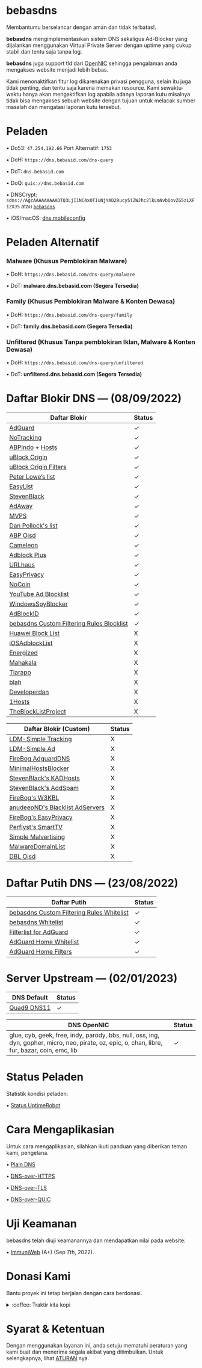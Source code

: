 # bebasdns

Membantumu berselancar dengan aman dan tidak terbatas!.

**bebasdns** mengimplementasikan sistem DNS sekaligus Ad-Blocker yang dijalankan menggunakan Virtual Private Server dengan uptime yang cukup stabil dan tentu saja tanpa log. 

**bebasdns** juga support tld dari [OpenNIC](https://www.opennic.org/) sehingga pengalaman anda mengakses website menjadi lebih bebas.

Kami menonaktifkan fitur log dikarenakan privasi pengguna, selain itu juga tidak penting, dan tentu saja karena memakan resource. Kami sewaktu-waktu hanya akan mengaktifkan log apabila adanya laporan kutu misalnya tidak bisa mengakses sebuah website dengan tujuan untuk melacak sumber masalah dan mengatasi laporan kutu tersebut.

# Peladen
• Do53: ``47.254.192.66`` Port Alternatif: ``1753``

• DoH: ``https://dns.bebasid.com/dns-query``

• DoT: ``dns.bebasid.com``

• DoQ: ``quic://dns.bebasid.com``

• DNSCrypt: ``sdns://AgcAAAAAAAAADTQ3LjI1NC4xOTIuNjYAD2Rucy5iZWJhc2lkLmNvbQovZG5zLXF1ZXJ5`` atau [``bebasdns``](https://dnscrypt.info/public-servers/)

• iOS/macOS: [dns.mobileconfig](https://raw.githubusercontent.com/bebasid/bebasdns/main/dns.mobileconfig)

# Peladen Alternatif

### Malware (Khusus Pemblokiran Malware)
• DoH: ``https://dns.bebasid.com/dns-query/malware``

• DoT: **malware.dns.bebasid.com (Segera Tersedia)**

### Family (Khusus Pemblokiran Malware & Konten Dewasa)
• DoH: ``https://dns.bebasid.com/dns-query/family``

• DoT: **family.dns.bebasid.com (Segera Tersedia)**

### Unfiltered (Khusus Tanpa pemblokiran Iklan, Malware & Konten Dewasa)
• DoH: ``https://dns.bebasid.com/dns-query/unfiltered``

• DoT: **unfiltered.dns.bebasid.com (Segera Tersedia)**

# Daftar Blokir DNS ― (08/09/2022)
| Daftar Blokir                                                                                                     | Status |
|-------------------------------------------------------------------------------------------------------------------|--------|
| [AdGuard](https://adguardteam.github.io/AdGuardSDNSFilter/Filters/filter.txt)                                     | ✓      |
| [NoTracking](https://raw.githubusercontent.com/notracking/hosts-blocklists/master/adblock/adblock.txt)            | ✓      |
| [ABPIndo](https://raw.githubusercontent.com/ABPindo/indonesianadblockrules/master/subscriptions/abpindo.txt) + [Hosts](https://raw.githubusercontent.com/ABPindo/indonesianadblockrules/master/subscriptions/hosts.txt)      | ✓      |
| [uBlock Origin](https://raw.githubusercontent.com/uBlockOrigin/uAssets/master/filters/filters.txt)                | ✓      |
| [uBlock Origin Filters](https://raw.githubusercontent.com/LanikSJ/ubo-filters/main/filters/combined-filters.txt)  | ✓      |
| [Peter Lowe’s list](https://pgl.yoyo.org/adservers/serverlist.php?hostformat=hosts&showintro=0&mimetype=plaintext)| ✓      |
| [EasyList](https://easylist.to/easylist/easylist.txt)                                                             | ✓      |
| [StevenBlack](https://raw.githubusercontent.com/StevenBlack/hosts/master/hosts)                                   | ✓      |
| [AdAway](https://adaway.org/hosts.txt)                                                                            | ✓      |
| [MVPS](https://winhelp2002.mvps.org/hosts.txt)                                                                    | ✓      |
| [Dan Pollock's list](https://someonewhocares.org/hosts/hosts)                                                     | ✓      |
| [ABP Oisd](https://abp.oisd.nl/)                                                                                  | ✓      |
| [Cameleon](https://sysctl.org/cameleon/hosts)                                                                     | ✓      |
| [Adblock Plus](https://easylist-downloads.adblockplus.org/abp-filters-anti-cv.txt)                                | ✓      |
| [URLhaus](https://malware-filter.gitlab.io/malware-filter/urlhaus-filter-agh.txt)                                 | ✓      |
| [EasyPrivacy](https://easylist.to/easylist/easyprivacy.txt)                                                       | ✓      |
| [NoCoin](https://raw.githubusercontent.com/hoshsadiq/adblock-nocoin-list/master/nocoin.txt)                       | ✓      |
| [YouTube Ad Blocklist](https://raw.githubusercontent.com/Ewpratten/youtube_ad_blocklist/master/blocklist.txt)     | ✓      |
| [WindowsSpyBlocker](https://raw.githubusercontent.com/crazy-max/WindowsSpyBlocker/master/data/hosts/spy.txt)      | ✓      |
| [AdBlockID](https://raw.githubusercontent.com/realodix/AdBlockID/master/output/adblockid.txt)                     | ✓      |
| [bebasdns Custom Filtering Rules Blocklist](https://raw.githubusercontent.com/bebasid/bebasdns/main/custom-filtering-rules-blocklist) | ✓      |
| [Huawei Block List](https://raw.githubusercontent.com/deep-bhatt/huawei-block-list/master/huawei-block-host.txt)  | X      |
| [iOSAdblockList](https://raw.githubusercontent.com/BlackJack8/iOSAdblockList/master/Hosts.txt)                    | X      |
| [Energized](https://block.energized.pro/ultimate/formats/hosts)                                                   | X      |
| [Mahakala](https://adblock.mahakala.is/)                                                                          | X      |
| [Tiarapp](https://raw.githubusercontent.com/pengelana/blocklist/master/domain.txt)                                | X      |
| [blah](https://oooo.b-cdn.net/blahdns/lite_adblocker.txt)                                                         | X      |
| [Developerdan](https://www.github.developerdan.com/hosts/lists/ads-and-tracking-extended.txt)                     | X      |
| [1Hosts](https://raw.githubusercontent.com/badmojr/1Hosts/master/Lite/adblock.txt)                                | X      |
| [TheBlockListProject](https://blocklistproject.github.io/Lists/adguard/ads-ags.txt)                               | X      |

| Daftar Blokir (Custom)                                                                                            | Status |
|-------------------------------------------------------------------------------------------------------------------|--------|
| [LDM-Simple Tracking](https://s3.amazonaws.com/lists.disconnect.me/simple_tracking.txt )                          | X      |
| [LDM-Simple Ad](https://s3.amazonaws.com/lists.disconnect.me/simple_ad.txt)                                       | X      |
| [FireBog AdguardDNS](https://v.firebog.net/hosts/AdguardDNS.txt)                                                  | X      |
| [MinimalHostsBlocker](https://reddestdream.github.io/Projects/MinimalHosts/etc/MinimalHostsBlocker/minimalhosts)  | X      |
| [StevenBlack's KADHosts](https://raw.githubusercontent.com/StevenBlack/hosts/master/data/KADhosts/hosts)          | X      |
| [StevenBlack's AddSpam](https://raw.githubusercontent.com/StevenBlack/hosts/master/data/add.Spam/hosts)           | X      |
| [FireBog's W3KBL](https://v.firebog.net/hosts/static/w3kbl.txt)                                                   | X      |
| [anudeepND's Blacklist AdServers](https://raw.githubusercontent.com/anudeepND/blacklist/master/adservers.txt)     | X      |
| [FireBog's EasyPrivacy](https://v.firebog.net/hosts/Easyprivacy.txt)                                              | X      |
| [Perflyst's SmartTV](https://raw.githubusercontent.com/Perflyst/PiHoleBlocklist/master/SmartTV.txt)               | X      |
| [Simple Malvertising](https://s3.amazonaws.com/lists.disconnect.me/simple_malvertising.txt)                       | X      |
| [MalwareDomainList](https://www.malwaredomainlist.com/hostslist/hosts.txt)                                        | X      |
| [DBL Oisd](https://dbl.oisd.nl/)                                                                                  | X      |

# Daftar Putih DNS ― (23/08/2022)
| Daftar Putih                                                                                                                          | Status |
|---------------------------------------------------------------------------------------------------------------------------------------|--------|
| [bebasdns Custom Filtering Rules Whitelist](https://raw.githubusercontent.com/bebasid/bebasdns/main/custom-filtering-rules-whitelist) | ✓      |
| [bebasdns Whitelist](https://raw.githubusercontent.com/bebasid/bebasdns/main/whitelist.txt)                                           | ✓      |
| [Filterlist for AdGuard](https://raw.githubusercontent.com/hl2guide/Filterlist-for-AdGuard-or-PiHole/master/filter_whitelist.txt)     | ✓      |
| [AdGuard Home Whitelist](https://raw.githubusercontent.com/hg1978/AdGuard-Home-Whitelist/master/whitelist.txt)                        | ✓      |
| [AdGuard Home Filters](https://raw.githubusercontent.com/mmotti/adguard-home-filters/master/whitelist.txt)                            | ✓      |

# Server Upstream ― (02/01/2023)
| DNS Default                                                                                                                           | Status |
|---------------------------------------------------------------------------------------------------------------------------------------|--------|
| [Quad9 DNS11](https://dns11.quad9.net/dns-query)                                                                                      | ✓      |


| DNS OpenNIC                                                                                                                                          | Status |
|------------------------------------------------------------------------------------------------------------------------------------------------------|--------|
| glue, cyb, geek, free, indy, parody, bbs, null, oss, ing, dyn, gopher, micro, neo, pirate, oz, epic, o, chan, libre, fur, bazar, coin, emc, lib      | ✓      |


# Status Peladen

Statistik kondisi peladen:

• [Status UptimeRobot](https://stats.uptimerobot.com/j5MjytjV8y)

# Cara Mengaplikasian

Untuk cara mengaplikasian, silahkan ikuti panduan yang diberikan teman kami, pengelana.

• [Plain DNS](https://github.com/bebasid/bebasdns/blob/main/tutoraltport.md)

• [DNS-over-HTTPS](https://github.com/pengelana/blocklist/wiki/DNS-over-HTTPS-(DoH))

• [DNS-over-TLS](https://github.com/pengelana/blocklist/wiki/DNS-over-TLS-(DoT))

• [DNS-over-QUIC](https://github.com/pengelana/blocklist/wiki/DNS-over-QUIC-(DoQ))

# Uji Keamanan

bebasdns telah diuji keamanannya dan mendapatkan nilai pada website: 

• [ImmuniWeb](https://www.immuniweb.com/ssl/dns.bebasid.com/zZEVpm0y/) (A+) (Sep 7th, 2022).

# Donasi Kami

Bantu proyek ini tetap berjalan dengan cara berdonasi.

<div>
<details>
 <summary>:coffee: Traktir kita kopi</summary>

</br>

<a href="https://trakteer.id/bebasidbykini"><img src="https://img.shields.io/static/v1?label=Trakteer&message=bebasidbykini&color=C02433"></a>

<a href="https://saweria.co/bebasid"><img src="https://img.shields.io/static/v1?label=Saweria&message=bebasid&color=FAAE2B"></a>
 
</details>
</div>

# Syarat & Ketentuan

Dengan menggunakan layanan ini, anda setuju mematuhi peraturan yang kami buat dan menerima segala akibat yang ditimbulkan. Untuk selengkapnya, lihat [ATURAN](https://github.com/bebasid/bebasid/blob/master/dev/readme/RULES.md) nya.
